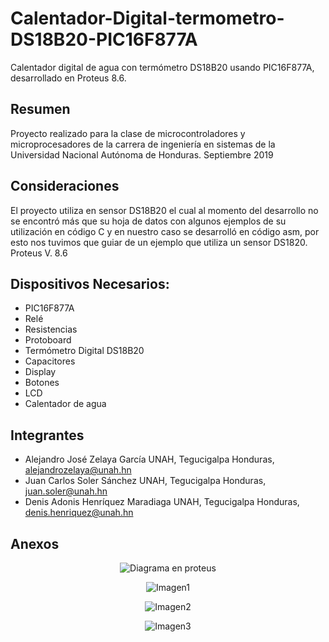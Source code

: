 # Calentador-Digital-termometro-DS18B20-PIC16F877A
Calentador digital de agua con termómetro DS18B20 usando PIC16F877A, desarrollado en Proteus 8.6.

## Resumen
Proyecto realizado para la clase de microcontroladores y microprocesadores de la carrera de ingeniería en sistemas de la Universidad Nacional Autónoma de Honduras.
Septiembre 2019


## Consideraciones
El proyecto utiliza en sensor DS18B20 el cual al momento del desarrollo no se encontró más que su hoja de datos con algunos ejemplos de su utilización en código C y en nuestro caso se desarrolló en código asm, por esto nos tuvimos que guiar de un ejemplo que utiliza un sensor DS1820.
Proteus V. 8.6

## Dispositivos Necesarios:
- PIC16F877A
- Relé
- Resistencias
- Protoboard
- Termómetro Digital DS18B20
- Capacitores
- Display
- Botones
- LCD
- Calentador de agua

## Integrantes
- Alejandro José Zelaya García UNAH, Tegucigalpa Honduras, alejandrozelaya@unah.hn
- Juan Carlos Soler Sánchez UNAH, Tegucigalpa Honduras, juan.soler@unah.hn
- Denis Adonis Henríquez Maradiaga UNAH, Tegucigalpa Honduras, denis.henriquez@unah.hn

## Anexos
<p align="center"><img src="https://github.com/Zehuxx/Calentador-Digital-termometro-DS18B20-PIC16F877A/blob/master/Imágenes/Diagrama en proteus.bmp?raw=true" alt="Diagrama en proteus"></p>
<p align="center"><img src="https://github.com/Zehuxx/Calentador-Digital-termometro-DS18B20-PIC16F877A/blob/master/Imágenes/IMG-20191010-WA0007.jpeg?raw=true" alt="Imagen1"></p>
<p align="center"><img src="https://github.com/Zehuxx/Calentador-Digital-termometro-DS18B20-PIC16F877A/blob/master/Imágenes/IMG-20191010-WA0012.jpeg" alt="Imagen2" ></p>
<p align="center"><img src="https://github.com/Zehuxx/Calentador-Digital-termometro-DS18B20-PIC16F877A/blob/master/Imágenes/IMG-20191010-WA0023.jpeg?raw=true" alt="Imagen3"></p>
